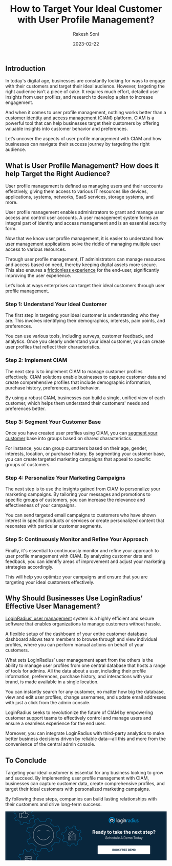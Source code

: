 ﻿---
title: "How to Target Your Ideal Customer with User Profile Management?"
date: "2023-02-22"
coverImage: "profile-mangemnt.jpg"
category: ["user experience", "ciam", "user management"]
author: "Rakesh Soni"
description: "Targeting the right audience isn’t a piece of cake. It requires much effort, detailed user insights from user profiles, and research to develop a plan to increase engagement. This blog uncovers the aspects of user profile management with CIAM and how businesses can navigate their success journey by targeting the right audience."
metadescription: "User profile management unlocks the doors to engage more users and help create fruitful marketing campaigns. Read this insightful post to know more."
metatitle: "How to Find Your Ideal Customer With User Profile Management"
---

## Introduction

In today's digital age, businesses are constantly looking for ways to engage with their customers and target their ideal audience. However, targeting the right audience isn’t a piece of cake. It requires much effort, detailed user insights from user profiles, and research to develop a plan to increase engagement. 

And when it comes to user profile management, nothing  works better than a [customer identity and access management](https://blog.loginradius.com/identity/customer-identity-and-access-management/) (CIAM) platform. CIAM is a powerful tool that can help businesses target their customers by offering valuable insights into customer behavior and preferences. 

Let’s uncover the aspects of user profile management with CIAM and how businesses can navigate their success journey by targeting the right audience. 


## What is User Profile Management? How does it help Target the Right Audience? 

User profile management is defined as managing users and their accounts effectively, giving them access to various IT resources like devices, applications, systems, networks, SaaS services, storage systems, and more.

User profile management enables administrators to grant and manage user access and control user accounts. A user management system forms an integral part of identity and access management and is an essential security form.

Now that we know user profile management, it is easier to understand how user management applications solve the riddle of managing multiple user access to various resources.

Through user profile management, IT administrators can manage resources and access based on need, thereby keeping digital assets more secure. This also ensures a [frictionless experience](https://blog.loginradius.com/growth/4-tips-secure-frictionless-ux/) for the end-user, significantly improving the user experience.

Let’s look at ways enterprises can target their ideal customers through user profile management.


### Step 1: Understand Your Ideal Customer

The first step in targeting your ideal customer is understanding who they are. This involves identifying their demographics, interests, pain points, and preferences. 

You can use various tools, including surveys, customer feedback, and analytics. Once you clearly understand your ideal customer, you can create user profiles that reflect their characteristics.


### Step 2: Implement CIAM

The next step is to implement CIAM to manage customer profiles effectively. CIAM solutions enable businesses to capture customer data and create comprehensive profiles that include demographic information, purchase history, preferences, and behavior. 

By using a robust CIAM, businesses can build a single, unified view of each customer, which helps them understand their customers' needs and preferences better.


### Step 3: Segment Your Customer Base

Once you have created user profiles using CIAM, you can [segment your customer](https://www.loginradius.com/customer-segmentation/) base into groups based on shared characteristics. 

For instance, you can group customers based on their age, gender, interests, location, or purchase history. By segmenting your customer base, you can create targeted marketing campaigns that appeal to specific groups of customers.


### Step 4: Personalize Your Marketing Campaigns

The next step is to use the insights gained from CIAM to personalize your marketing campaigns. By tailoring your messages and promotions to specific groups of customers, you can increase the relevance and effectiveness of your campaigns. 

You can send targeted email campaigns to customers who have shown interest in specific products or services or create personalized content that resonates with particular customer segments.


### Step 5: Continuously Monitor and Refine Your Approach

Finally, it's essential to continuously monitor and refine your approach to user profile management with CIAM. By analyzing customer data and feedback, you can identify areas of improvement and adjust your marketing strategies accordingly. 

This will help you optimize your campaigns and ensure that you are targeting your ideal customers effectively.


## Why Should Businesses Use LoginRadius’ Effective User Management?

[LoginRadius’ user management](https://www.loginradius.com/profile-management/) system is a highly efficient and secure software that enables organizations to manage customers without hassle.

A flexible setup of the dashboard of your entire customer database dashboard allows team members to browse through and view individual profiles, where you can perform manual actions on behalf of your customers.

What sets LoginRadius’ user management apart from the others is the ability to manage user profiles from one central database that hosts a range of tools for admins. All the data about a user, including their profile information, preferences, purchase history, and interactions with your brand, is made available in a single location.

You can instantly search for any customer, no matter how big the database, view and edit user profiles, change usernames, and update email addresses with just a click from the admin console.

LoginRadius seeks to revolutionize the future of CIAM by empowering customer support teams to effectively control and manage users and ensure a seamless experience for the end user.

Moreover, you can integrate LoginRadius with third-party analytics to make better business decisions driven by reliable data—all this and more from the convenience of the central admin console.


## To Conclude

Targeting your ideal customer is essential for any business looking to grow and succeed. By implementing user profile management with CIAM, businesses can capture customer data, create comprehensive profiles, and target their ideal customers with personalized marketing campaigns. 

By following these steps, companies can build lasting relationships with their customers and drive long-term success.

[![book-a-demo-Consultation](../../assets/book-a-demo-loginradius.png)](https://www.loginradius.com/contact-us?utm_source=blog&utm_medium=web&utm_campaign=finding-ideal-customer-user-profile-management)

